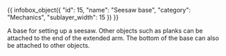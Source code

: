 {{ infobox_object({
	"id": 15,
	"name": "Seesaw base",
	"category": "Mechanics",
	"sublayer_width": 15
}) }}

A base for setting up a seesaw. Other objects such as planks can be attached to the end of the extended arm. The bottom of the base can also be attached to other objects.
